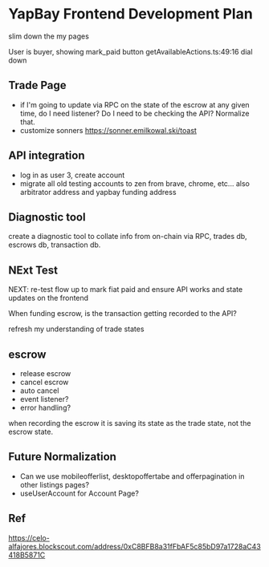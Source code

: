 # YapBay Frontend Development Plan

slim down the my pages

User is buyer, showing mark_paid button getAvailableActions.ts:49:16
dial down

## Trade Page

- if I'm going to update via RPC on the state of the escrow at any given time, do I need listener? Do I need to be checking the API? Normalize that.
- customize sonners https://sonner.emilkowal.ski/toast

## API integration

- log in as user 3, create account
- migrate all old testing accounts to zen from brave, chrome, etc... also arbitrator address and yapbay funding address

## Diagnostic tool

create a diagnostic tool to collate info from on-chain via RPC, trades db, escrows db, transaction db.

## NExt Test

NEXT: re-test flow up to mark fiat paid and ensure API works and state updates on the frontend

When funding escrow, is the transaction getting recorded to the API?

refresh my understanding of trade states

## escrow

- release escrow
- cancel escrow
- auto cancel
- event listener?
- error handling?

when recording the escrow it is saving its state as the trade state, not the escrow state.

## Future Normalization

- Can we use mobileofferlist, desktopoffertabe and offerpagination in other listings pages?
- useUserAccount for Account Page?

## Ref

https://celo-alfajores.blockscout.com/address/0xC8BFB8a31fFbAF5c85bD97a1728aC43418B5871C
